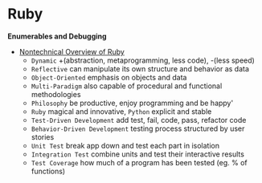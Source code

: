 # Ruby

**Enumerables and Debugging**
* [Nontechnical Overview of Ruby](https://open.appacademy.io/learn/full-stack-online/ruby/nontechnical-overview-of-ruby)
    * `Dynamic` +(abstraction, metaprogramming, less code), -(less speed)
    * `Reflective` can manipulate its own structure and behavior as data
    * `Object-Oriented` emphasis on objects and data
    * `Multi-Paradigm` also capable of procedural and functional methodologies
    * `Philosophy` be productive, enjoy programming and be happy'
    * `Ruby` magical and innovative, `Python` explicit and stable
    * `Test-Driven Development` add test, fail, code, pass, refactor code
    * `Behavior-Driven Development` testing process structured by user stories
    * `Unit Test` break app down and test each part in isolation
    * `Integration Test` combine units and test their interactive results
    * `Test Coverage` how much of a program has been tested (eg. % of functions)
